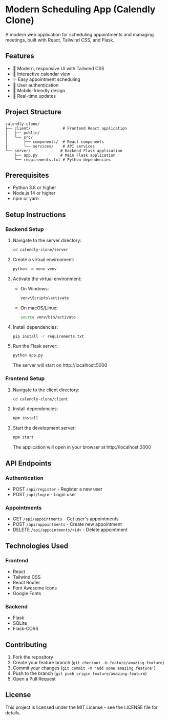 # Modern Scheduling App (Calendly Clone)

A modern web application for scheduling appointments and managing meetings, built with React, Tailwind CSS, and Flask.

## Features

- 🎨 Modern, responsive UI with Tailwind CSS
- 📅 Interactive calendar view
- ✨ Easy appointment scheduling
- 👥 User authentication
- 📱 Mobile-friendly design
- 🔄 Real-time updates

## Project Structure

```
calendly-clone/
├── client/              # Frontend React application
│   ├── public/         
│   └── src/            
│       ├── components/  # React components
│       └── services/    # API services
└── server/             # Backend Flask application
    ├── app.py          # Main Flask application
    └── requirements.txt # Python dependencies
```

## Prerequisites

- Python 3.8 or higher
- Node.js 14 or higher
- npm or yarn

## Setup Instructions

### Backend Setup

1. Navigate to the server directory:
   ```bash
   cd calendly-clone/server
   ```

2. Create a virtual environment:
   ```bash
   python -m venv venv
   ```

3. Activate the virtual environment:
   - On Windows:
     ```bash
     venv\Scripts\activate
     ```
   - On macOS/Linux:
     ```bash
     source venv/bin/activate
     ```

4. Install dependencies:
   ```bash
   pip install -r requirements.txt
   ```

5. Run the Flask server:
   ```bash
   python app.py
   ```
   The server will start on http://localhost:5000

### Frontend Setup

1. Navigate to the client directory:
   ```bash
   cd calendly-clone/client
   ```

2. Install dependencies:
   ```bash
   npm install
   ```

3. Start the development server:
   ```bash
   npm start
   ```
   The application will open in your browser at http://localhost:3000

## API Endpoints

### Authentication
- POST `/api/register` - Register a new user
- POST `/api/login` - Login user

### Appointments
- GET `/api/appointments` - Get user's appointments
- POST `/api/appointments` - Create new appointment
- DELETE `/api/appointments/<id>` - Delete appointment

## Technologies Used

### Frontend
- React
- Tailwind CSS
- React Router
- Font Awesome Icons
- Google Fonts

### Backend
- Flask
- SQLite
- Flask-CORS

## Contributing

1. Fork the repository
2. Create your feature branch (`git checkout -b feature/amazing-feature`)
3. Commit your changes (`git commit -m 'Add some amazing feature'`)
4. Push to the branch (`git push origin feature/amazing-feature`)
5. Open a Pull Request

## License

This project is licensed under the MIT License - see the LICENSE file for details.
